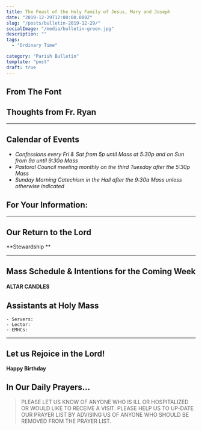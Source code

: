 ```yaml
---
title: The Feast of the Holy Family of Jesus, Mary and Joseph
date: "2019-12-29T12:00:00.000Z"
slug: "/posts/bulletin-2019-12-29/"
socialImage: "/media/bulletin-green.jpg"
description: ""
tags:
  - "Ordinary Time"

category: "Parish Bulletin"
template: "post"
draft: true
---
```


## From The Font

## Thoughts from Fr. Ryan

---

## Calendar of Events

- _Confessions every Fri & Sat from 5p until Mass at 5:30p and on Sun from 9a until 9:30a Mass_
- _Pastoral Council meeting monthly on the third Tuesday after the 5:30p Mass_
- _Sunday Morning Catechism in the Hall after the 9:30a Mass unless otherwise indicated_

## For Your Information:

---

## Our Return to the Lord

**Stewardship **

---

## Mass Schedule & Intentions for the Coming Week

#### ALTAR CANDLES

## Assistants at Holy Mass

    - Servers:
    - Lector:
    - EMHCs:

---

## Let us Rejoice in the Lord!

**Happy Birthday**

## In Our Daily Prayers…

> PLEASE LET US KNOW OF ANYONE WHO IS ILL OR HOSPITALIZED OR WOULD LIKE TO RECEIVE A VISIT.
> PLEASE HELP US TO UP-DATE OUR PRAYER LIST BY ADVISING US OF ANYONE WHO SHOULD BE REMOVED FROM THE PRAYER LIST.

